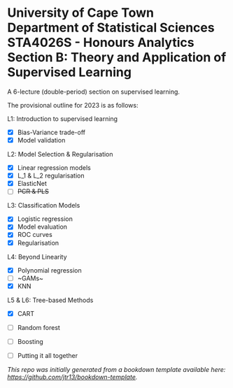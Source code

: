<h1>University of Cape Town<br>
Department of Statistical Sciences<br>
STA4026S - Honours Analytics<br>  
Section B: Theory and Application of Supervised Learning</h1>


A 6-lecture (double-period) section on supervised learning. 

The provisional outline for 2023 is as follows:

L1: Introduction to supervised learning <br>
- [x] Bias-Variance trade-off <br>
- [x] Model validation

L2: Model Selection & Regularisation <br>
- [x] Linear regression models <br>
- [x] L_1 & L_2 regularisation <br>
- [x] ElasticNet <br>
- [ ] ~~PCR & PLS~~

L3: Classification Models <br>
- [x] Logistic regression <br>
- [x] Model evaluation <br>
- [x] ROC curves <br>
- [x] Regularisation

L4: Beyond Linearity <br>
- [x] Polynomial regression <br>
- [ ] ~GAMs~ <br>
- [x] KNN

L5 & L6: Tree-based Methods <br>
- [x] CART <br>
- [ ] Random forest <br>
- [ ] Boosting <br>
- [ ] Putting it all together


*This repo was initially generated from a bookdown template available here: https://github.com/jtr13/bookdown-template.*

